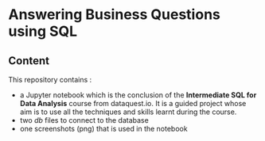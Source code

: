 # Answering Business Questions using SQL

## Content

 This repository contains :
- a Jupyter notebook which is the conclusion of the **Intermediate SQL for Data Analysis** course from dataquest.io. It is a guided project whose aim is to use all the techniques and skills learnt during the course.
- two *db* files to connect to the database
- one screenshots (png) that is used in the notebook
